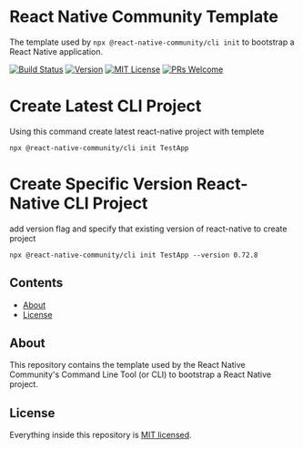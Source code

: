 # React Native Community Template

The template used by `npx @react-native-community/cli init` to bootstrap a React Native application.

[![Build Status][build-badge]][build] [![Version][version-badge]][package] [![MIT License][license-badge]][license] [![PRs Welcome][prs-welcome-badge]][prs-welcome]


# Create Latest CLI Project
Using this command create latest react-native project with templete
```
npx @react-native-community/cli init TestApp
```

# Create Specific Version React-Native CLI Project
add version flag and specify that existing version of react-native to create project

```
npx @react-native-community/cli init TestApp --version 0.72.8
```

## Contents

- [About](#about)
- [License](#license)

## About

This repository contains the template used by the React Native Community's Command Line Tool (or CLI) to bootstrap a React Native project.

## License

Everything inside this repository is [MIT licensed](./LICENSE).

<!-- badges -->

[build-badge]: https://img.shields.io/github/actions/workflow/status/react-native-community/template/test.yml?branch=main&style=flat-square
[build]: https://github.com/react-native-community/template/actions/workflows/test.yml
[version-badge]: https://img.shields.io/npm/v/@react-native-community/template.svg?style=flat-square
[package]: https://www.npmjs.com/package/@react-native-community/template
[license-badge]: https://img.shields.io/npm/l/@react-native-community/template.svg?style=flat-square
[license]: https://opensource.org/licenses/MIT
[prs-welcome-badge]: https://img.shields.io/badge/PRs-welcome-brightgreen.svg?style=flat-square
[prs-welcome]: http://makeapullrequest.com
